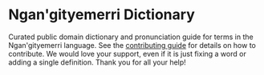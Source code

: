 
# Ngan'gityemerri Dictionary

Curated public domain dictionary and pronunciation guide for terms in the Ngan'gityemerri language. See the [contributing guide](https://github.com/drumworkteam/term/blob/make/.github/contributing.md) for details on how to contribute. We would love your support, even if it is just fixing a word or adding a single definition. Thank you for all your help!